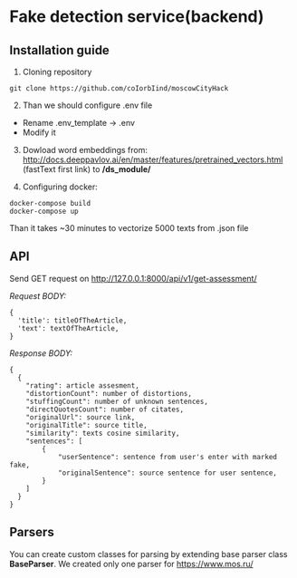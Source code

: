 # Fake detection service(backend)

## Installation guide
1) Cloning repository
```
git clone https://github.com/coIorbIind/moscowCityHack
```
2) Than we should configure .env file
  * Rename .env_template -> .env
  * Modify it

3) Dowload  word embeddings from: http://docs.deeppavlov.ai/en/master/features/pretrained_vectors.html (fastText first link) to **/ds_module/**

4) Configuring docker:
```
docker-compose build
docker-compose up
```
Than it takes ~30 minutes to vectorize 5000 texts from .json file

## API
Send GET request on http://127.0.0.1:8000/api/v1/get-assessment/

*Request BODY:*
```
{
  'title': titleOfTheArticle,
  'text': textOfTheArticle,
}
```
*Response BODY:*
```
{
  {
    "rating": article assesment,
    "distortionCount": number of distortions,
    "stuffingCount": number of unknown sentences,
    "directQuotesCount": number of citates,
    "originalUrl": source link,
    "originalTitle": source title, 
    "similarity": texts cosine similarity,
    "sentences": [
        {
            "userSentence": sentence from user's enter with marked fake,
            "originalSentence": source sentence for user sentence,
        }
    ]
  }
}
```

## Parsers

You can create custom classes for parsing by extending base parser class **BaseParser**. We created only one parser for https://www.mos.ru/
